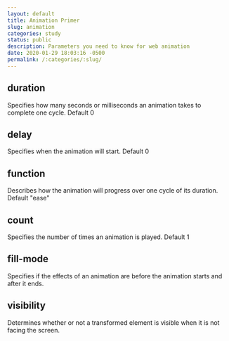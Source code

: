 ```yaml
---
layout: default
title: Animation Primer
slug: animation
categories: study
status: public
description: Parameters you need to know for web animation
date: 2020-01-29 18:03:16 -0500
permalink: /:categories/:slug/
---
```


## duration

Specifies how many seconds or milliseconds an animation takes to complete one cycle. Default 0

## delay

Specifies when the animation will start. Default 0

## function

Describes how the animation will progress over one cycle of its duration. Default "ease"

## count

Specifies the number of times an animation is played. Default 1

## fill-mode

Specifies if the effects of an animation are before the animation starts and after it ends.

## visibility

Determines whether or not a transformed element is visible when it is not facing the screen.
